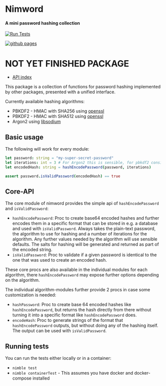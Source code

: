 # Nimword
#### A mini password hashing collection

[![Run Tests](https://github.com/PhilippMDoerner/nimword/actions/workflows/tests.yml/badge.svg?branch=main)](https://github.com/PhilippMDoerner/nimword/actions/workflows/tests.yml)

[![github pages](https://github.com/PhilippMDoerner/nimword/actions/workflows/docs.yml/badge.svg?branch=main)](https://github.com/PhilippMDoerner/nimword/actions/workflows/docs.yml)

<h1> NOT YET FINISHED PACKAGE </h1>

- [API index](https://philippmdoerner.github.io/nimword/nimword.html)

This package is a collection of functions for password hashing implemented by other packages, presented with a unified interface.

Currently available hashing algorithms:
- PBKDF2 - HMAC with SHA256 using [openssl](https://nim-lang.org/docs/openssl.html)
- PBKDF2 - HMAC with SHA512 using [openssl](https://nim-lang.org/docs/openssl.html)
- Argon2 using [libsodium](https://github.com/FedericoCeratto/nim-libsodium)

## Basic usage
The following will work for every module:
```nim
let password: string = "my-super-secret-password"
let iterations: int = 3 # For Argon2 this is sensible, for pbkdf2 consider a number above 100.000
let encodedHash: string = hashEncodePassword(password, iterations)

assert password.isValidPassword(encodedHash) == true
```

## Core-API
The core module of nimword provides the simple api of `hashEncodePassword` and `isValidPassword`:
- `hashEncodePassword`:
  Proc to create base64 encoded hashes and further encodes them in a specific format that can be stored in e.g. a database and used with `isValidPassword`.
  Always takes the plain-text password, the algorithm to use for hashing and a number of iterations for the algorithm. Any further values needed by the algorithm will use sensible defaults. The salts for hashing will be generated and returned as part of the encoded string.
- `isValidPassword`:
  Proc to validate if a given password is identical to the one that was used to create an encoded hash. 

These core procs are also available in the individual modules for each algorithm, there `hashEncodePassword` may expose further options depending on the algorithm.

The individual algorithm-modules further provide 2 procs in case some customization is needed:
- `hashPassword`:
  Proc to create base 64 encoded hashes like `hashEncodePassword`, but returns the hash directly from there without turning it into a specific format like `hashEncodePassword` does.
- `encodeHash`:
  Proc to generate strings of the format that `hashEncodePassword` outputs, but without doing any of the hashing itself. The output can be used with `isValidPassword`.

## Running tests
You can run the tests either locally or in a container:
- `nimble test`
- `nimble containerTest` - This assumes you have docker and docker-compose installed